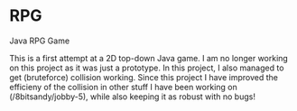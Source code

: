 RPG
===

Java RPG Game

This is a first attempt at a 2D top-down Java game.
I am no longer working on this project as it was just a prototype.
In this project, I also managed to get (bruteforce) collision working. Since this project I have improved the efficieny of
the collision in other stuff I have been working on (/8bitsandy/jobby-5), while also keeping it as robust with no bugs!
